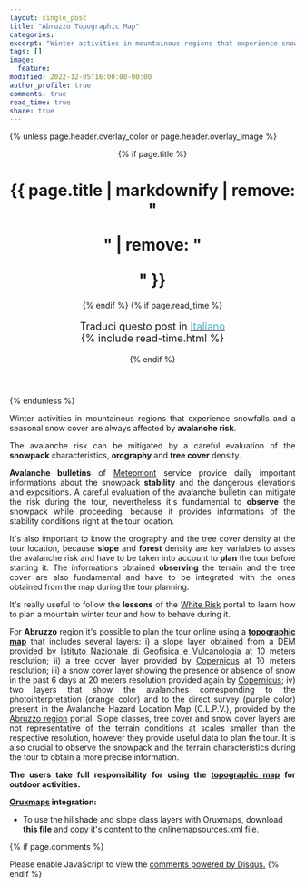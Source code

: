 ```yaml
---
layout: single_post
title: "Abruzzo Topographic Map"
categories:
excerpt: "Winter activities in mountainous regions that experience snowfalls and a seasonal snow cover..."
tags: []
image:
  feature:
modified: 2022-12-05T16:00:00-00:00 
author_profile: true
comments: true
read_time: true
share: true
---
```

{% unless page.header.overlay_color or page.header.overlay_image %}
<header>
  {% if page.title %}<h1 class="page__title" itemprop="headline">{{ page.title | markdownify | remove: "<p>" | remove: "</p>" }}</h1>{% endif %}
  {% if page.read_time %}
    <p style="font-size:18px" class="page__meta">
      <i class="fa fa-language" aria-hidden="true"></i> Traduci questo post in <a href="{{ site.url }}{{ site.baseurl }}/_posts-ita/2018-03-10-abruzzomap-ita"><font color="#54ADC8">Italiano</font></a><BR>
      <i class="fa fa-clock-o" aria-hidden="true"></i> {% include read-time.html %}
    </p>
  {% endif %}
</header>
{% endunless %} 

<p style="text-align: justify;">
Winter activities in mountainous regions that experience snowfalls and a seasonal snow cover are always affected by <b>avalanche risk</b>.

<p style="text-align: justify;">
The avalanche risk can be mitigated by a careful evaluation of the <b>snowpack</b> characteristics, <b>orography</b> and <b>tree cover</b> density.

<p style="text-align: justify;">
<b>Avalanche bulletins</b> of <a href="http://www.meteomont.gov.it/infoMeteo/stampaBollettinoStampa.do?settore=D" target="_blank">Meteomont</a> service provide daily important informations about the snowpack <b>stability</b> and the dangerous elevations and expositions. A careful evaluation of the avalanche bulletin can mitigate the risk during the tour, nevertheless it's fundamental to <b>observe</b> the snowpack while proceeding, because it provides informations of the stability conditions right at the tour location.

<p style="text-align: justify;">
It's also important to know the orography and the tree cover density at the tour location, because <b>slope</b> and <b>forest</b> density are key variables to asses the avalanche risk and have to be taken into account to <b>plan</b> the tour before starting it. The informations obtained <b>observing</b> the terrain and the tree cover are also fundamental and have to be integrated with the ones obtained from the map during the tour planning.

<p style="text-align: justify;">
It's really useful to follow the <b>lessons</b> of the <a href="https://www.whiterisk.ch/it/" target="_blank">White Risk</a> portal to learn how to plan a mountain winter tour and how to behave during it.

<p style="text-align: justify;">
For <b>Abruzzo</b> region it's possible to plan the tour online using a <a href="https://edrap.github.io/leaflet/abruzzomap.html" target="_blank"><b>topographic map</b></a> that includes several layers: i) a slope layer obtained from a DEM provided by <a href="http://tinitaly.pi.ingv.it/" target="_blank">Istituto NazionaIe di Geofisica e Vulcanologia</a> at 10 meters resolution; ii) a tree cover layer provided by <a href="https://land.copernicus.eu/pan-european/high-resolution-layers/forests/dominant-leaf-type" target="_blank">Copernicus</a> at 10 meters resolution; iii) a snow cover layer showing the presence or absence of snow in the past 6 days at 20 meters resolution provided again by <a href="https://land.copernicus.eu/pan-european/biophysical-parameters/high-resolution-snow-and-ice-monitoring/snow-products/snow-cover" target="_blank">Copernicus</a>; iv) two layers that show the avalanches corresponding to the photointerpretation (orange color) and to the direct survey (purple color) present in the Avalanche Hazard Location Map (C.L.P.V.), provided by the <a href="https://opendata.regione.abruzzo.it/content/carta-storica-della-valanghe" target="_blank">Abruzzo region</a> portal. Slope classes, tree cover and snow cover layers are not representative of the terrain conditions at scales smaller than the respective resolution, however they provide useful data to plan the tour. It is also crucial to observe the snowpack and the terrain characteristics during the tour to obtain a more precise information.

<p style="text-align: justify;">
<b>The users take full responsibility for using the <a href="https://edrap.github.io/leaflet/abruzzomap.html" target="_blank">topographic map</a> for outdoor activities.</b>

<p style="text-align: justify;">
<b><a href="https://www.oruxmaps.com" target="_blank">Oruxmaps</a> integration:</b>
<br>
<ul>
  <li>To use the hillshade and slope class layers with Oruxmaps, download <a href="https://edrap.github.io/leaflet/integration/abruzzomapsources.txt" target="_blank"><b>this file</b></a> and copy it's content to the onlinemapsources.xml file.</li>
</ul>




<!--
<div style="width: 100%; height: 100%; margin: 0 auto;">
<div style="position: relative; padding-top: 60%;"><iframe style="position: absolute; top: 0; left: 0; width: 100%; height: 100%;" src="https://edrap.github.io/leaflet/abruzzomap.html" frameborder="0" allowfullscreen="allowfullscreen"></iframe></div>
</div>
-->


{% if page.comments %}
<div id="disqus_thread"></div>
<script id="dsq-count-scr" src="//https-edrap-github-io.disqus.com/count.js" async></script>
<script>
/**
*  RECOMMENDED CONFIGURATION VARIABLES: EDIT AND UNCOMMENT THE SECTION BELOW TO INSERT DYNAMIC VALUES FROM YOUR PLATFORM OR CMS.
*  LEARN WHY DEFINING THESE VARIABLES IS IMPORTANT: https://disqus.com/admin/universalcode/#configuration-variables*/
/*
var disqus_config = function () {
this.page.url = page.url;  // Replace PAGE_URL with your page's canonical URL variable
this.page.identifier = page.id; // Replace PAGE_IDENTIFIER with your page's unique identifier variable
};
*/
(function() { // DON'T EDIT BELOW THIS LINE
var d = document, s = d.createElement('script');
s.src = 'https://https-edrap-github-io.disqus.com/embed.js';
s.setAttribute('data-timestamp', +new Date());
(d.head || d.body).appendChild(s);
})();
</script>
<noscript>Please enable JavaScript to view the <a href="https://disqus.com/?ref_noscript">comments powered by Disqus.</a></noscript>
{% endif %}
